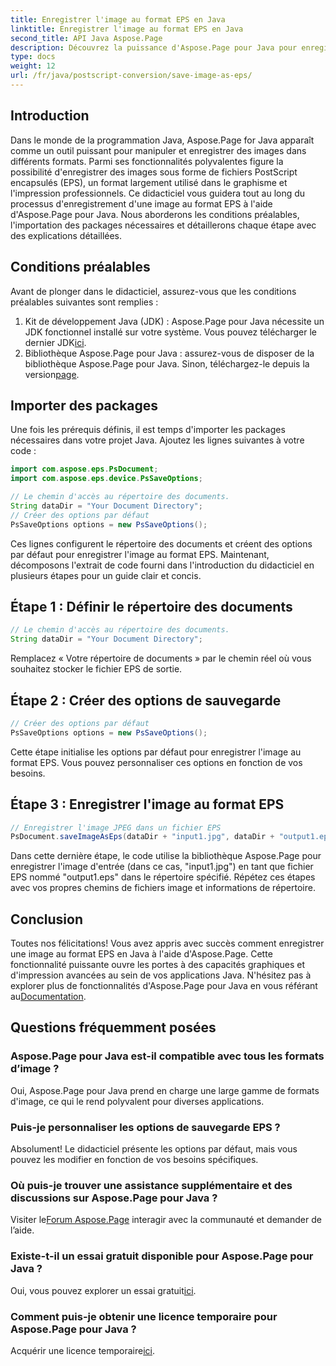 ```yaml
---
title: Enregistrer l'image au format EPS en Java
linktitle: Enregistrer l'image au format EPS en Java
second_title: API Java Aspose.Page
description: Découvrez la puissance d'Aspose.Page pour Java pour enregistrer des images au format EPS sans effort. Améliorez vos capacités graphiques et d'impression avec cette bibliothèque Java polyvalente.
type: docs
weight: 12
url: /fr/java/postscript-conversion/save-image-as-eps/
---
```

## Introduction
Dans le monde de la programmation Java, Aspose.Page for Java apparaît comme un outil puissant pour manipuler et enregistrer des images dans différents formats. Parmi ses fonctionnalités polyvalentes figure la possibilité d'enregistrer des images sous forme de fichiers PostScript encapsulés (EPS), un format largement utilisé dans le graphisme et l'impression professionnels.
Ce didacticiel vous guidera tout au long du processus d'enregistrement d'une image au format EPS à l'aide d'Aspose.Page pour Java. Nous aborderons les conditions préalables, l'importation des packages nécessaires et détaillerons chaque étape avec des explications détaillées.
## Conditions préalables
Avant de plonger dans le didacticiel, assurez-vous que les conditions préalables suivantes sont remplies :
1.  Kit de développement Java (JDK) : Aspose.Page pour Java nécessite un JDK fonctionnel installé sur votre système. Vous pouvez télécharger le dernier JDK[ici](https://www.oracle.com/java/technologies/javase-downloads.html).
2.  Bibliothèque Aspose.Page pour Java : assurez-vous de disposer de la bibliothèque Aspose.Page pour Java. Sinon, téléchargez-le depuis la version[page](https://releases.aspose.com/page/java/).
## Importer des packages
Une fois les prérequis définis, il est temps d'importer les packages nécessaires dans votre projet Java. Ajoutez les lignes suivantes à votre code :
```java
import com.aspose.eps.PsDocument;
import com.aspose.eps.device.PsSaveOptions;

// Le chemin d'accès au répertoire des documents.
String dataDir = "Your Document Directory";
// Créer des options par défaut
PsSaveOptions options = new PsSaveOptions();
```
Ces lignes configurent le répertoire des documents et créent des options par défaut pour enregistrer l'image au format EPS.
Maintenant, décomposons l'extrait de code fourni dans l'introduction du didacticiel en plusieurs étapes pour un guide clair et concis.
## Étape 1 : Définir le répertoire des documents
```java
// Le chemin d'accès au répertoire des documents.
String dataDir = "Your Document Directory";
```
Remplacez « Votre répertoire de documents » par le chemin réel où vous souhaitez stocker le fichier EPS de sortie.
## Étape 2 : Créer des options de sauvegarde
```java
// Créer des options par défaut
PsSaveOptions options = new PsSaveOptions();
```
Cette étape initialise les options par défaut pour enregistrer l'image au format EPS. Vous pouvez personnaliser ces options en fonction de vos besoins.
## Étape 3 : Enregistrer l'image au format EPS
```java
// Enregistrer l'image JPEG dans un fichier EPS
PsDocument.saveImageAsEps(dataDir + "input1.jpg", dataDir + "output1.eps", options);
```
Dans cette dernière étape, le code utilise la bibliothèque Aspose.Page pour enregistrer l'image d'entrée (dans ce cas, "input1.jpg") en tant que fichier EPS nommé "output1.eps" dans le répertoire spécifié.
Répétez ces étapes avec vos propres chemins de fichiers image et informations de répertoire.
## Conclusion
Toutes nos félicitations! Vous avez appris avec succès comment enregistrer une image au format EPS en Java à l'aide d'Aspose.Page. Cette fonctionnalité puissante ouvre les portes à des capacités graphiques et d'impression avancées au sein de vos applications Java.
 N'hésitez pas à explorer plus de fonctionnalités d'Aspose.Page pour Java en vous référant au[Documentation](https://reference.aspose.com/page/java/).
## Questions fréquemment posées
### Aspose.Page pour Java est-il compatible avec tous les formats d’image ?
Oui, Aspose.Page pour Java prend en charge une large gamme de formats d'image, ce qui le rend polyvalent pour diverses applications.
### Puis-je personnaliser les options de sauvegarde EPS ?
Absolument! Le didacticiel présente les options par défaut, mais vous pouvez les modifier en fonction de vos besoins spécifiques.
### Où puis-je trouver une assistance supplémentaire et des discussions sur Aspose.Page pour Java ?
 Visiter le[Forum Aspose.Page](https://forum.aspose.com/c/page/39) interagir avec la communauté et demander de l’aide.
### Existe-t-il un essai gratuit disponible pour Aspose.Page pour Java ?
 Oui, vous pouvez explorer un essai gratuit[ici](https://releases.aspose.com/).
### Comment puis-je obtenir une licence temporaire pour Aspose.Page pour Java ?
 Acquérir une licence temporaire[ici](https://purchase.aspose.com/temporary-license/).
